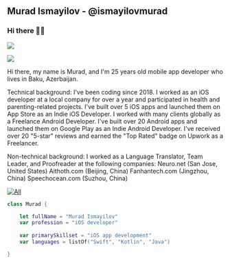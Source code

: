 ## Murad Ismayilov - @ismayilovmurad
### Hi there 👋🏻

![](https://github-readme-stats.vercel.app/api?username=ismayilovmurad&show_icons=true&count_private=true)

![](https://github-readme-stats.vercel.app/api/top-langs/?username=ismayilovmurad&layout=compact)

Hi there, my name is Murad, and I'm 25 years old mobile app developer who lives in Baku, Azerbaijan.

Technical background:
I've been coding since 2018.
I worked as an iOS developer at a local company for over a year and participated in health and parenting-related projects.
I've built over 5 iOS apps and launched them on App Store as an Indie iOS Developer.
I worked with many clients globally as a Freelance Android Developer.
I've built over 20 Android apps and launched them on Google Play as an Indie Android Developer.
I've received over 20 "5-star" reviews and earned the "Top Rated" badge on Upwork as a Freelancer.

Non-technical background:
I worked as a Language Translator, Team Leader, and Proofreader at the following companies:
Neuro.net (San Jose, United States)
Aithoth.com (Beijing, China)
Fanhantech.com (Jingzhou, China)
Speechocean.com (Suzhou, China)

[![All](https://img.shields.io/badge/All-My_Portfolio-blue?style=for-the-badge)](https://muradismayilov.com)

```swift
class Murad {

    let fullName = "Murad Ismayilov"
    var profession = "iOS developer"
 
    var primarySkillset = "iOS app development"
    var languages = listOf("Swift", "Kotlin", "Java")

}
```
